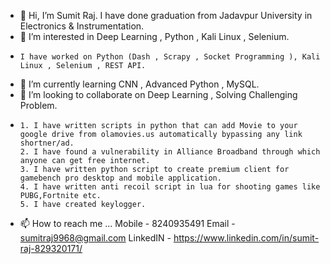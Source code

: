 - 👋 Hi, I’m Sumit Raj. I have done graduation from Jadavpur University in Electronics & Instrumentation.
- 👀 I’m interested in Deep Learning , Python , Kali Linux , Selenium.
-     I have worked on Python (Dash , Scrapy , Socket Programming ), Kali Linux , Selenium , REST API.
- 🌱 I’m currently learning CNN , Advanced Python , MySQL.
- 💞️ I’m looking to collaborate on Deep Learning , Solving Challenging Problem.
-     1. I have written scripts in python that can add Movie to your google drive from olamovies.us automatically bypassing any link shortner/ad.
      2. I have found a vulnerability in Alliance Broadband through which anyone can get free internet.
      3. I have written python script to create premium client for gamebench pro desktop and mobile application.
      4. I have written anti recoil script in lua for shooting games like PUBG,Fortnite etc.
      5. I have created keylogger.
- 📫 How to reach me ...
      Mobile - 8240935491 Email - sumitraj9968@gmail.com LinkedIN - https://www.linkedin.com/in/sumit-raj-829320171/

<!---
sumitraj9968/sumitraj9968 is a ✨ special ✨ repository because its `README.md` (this file) appears on your GitHub profile.
You can click the Preview link to take a look at your changes.
--->
